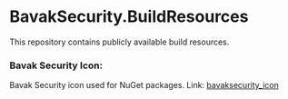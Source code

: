 # BavakSecurity.BuildResources
This repository contains publicly available build resources.

### Bavak Security Icon:
Bavak Security icon used for NuGet packages. Link: [bavaksecurity_icon](https://raw.githubusercontent.com/BavakSecurity/BavakSecurity.BuildResources/master/bavaksecurity_icon.ico)
